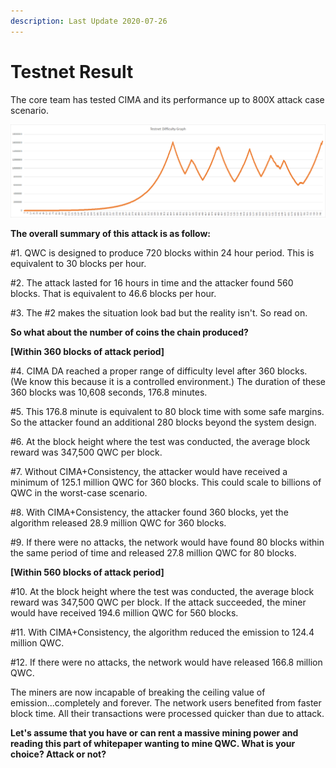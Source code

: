 ```yaml
---
description: Last Update 2020-07-26
---
```


# Testnet Result

The core team has tested CIMA and its performance up to 800X attack case scenario.

![Difficulty graph when 800X hashrate increase](../../../.gitbook/assets/image.png)

**The overall summary of this attack is as follow:**  
  
\#1. QWC is designed to produce 720 blocks within 24 hour period. This is equivalent to 30 blocks per hour.   
  
\#2. The attack lasted for 16 hours in time and the attacker found 560 blocks. That is equivalent to 46.6 blocks per hour.  
  
\#3. The \#2 makes the situation look bad but the reality isn't. So read on.  


**So what about the number of coins the chain produced?**

**\[Within 360 blocks of attack period\]**  
  
\#4. CIMA DA reached a proper range of difficulty level after 360 blocks. \(We know this because it is a controlled environment.\) The duration of these 360 blocks was 10,608 seconds, 176.8 minutes.   
  
\#5. This 176.8 minute is equivalent to 80 block time with some safe margins. So the attacker found an additional 280 blocks beyond the system design.  
  
\#6. At the block height where the test was conducted, the average block reward was 347,500 QWC per block.   
  
\#7. Without CIMA+Consistency, the attacker would have received a minimum of 125.1 million QWC for 360 blocks. This could scale to billions of QWC in the worst-case scenario.  
  
\#8. With CIMA+Consistency, the attacker found 360 blocks, yet the algorithm released 28.9 million QWC for 360 blocks.  
  
\#9. If there were no attacks, the network would have found 80 blocks within the same period of time and released 27.8 million QWC for 80 blocks.

**\[Within 560 blocks of attack period\]**  
  
\#10. At the block height where the test was conducted, the average block reward was 347,500 QWC per block. If the attack succeeded, the miner would have received 194.6 million QWC for 560 blocks.  
  
\#11. With CIMA+Consistency, the algorithm reduced the emission to 124.4 million QWC.  
  
\#12. If there were no attacks, the network would have released 166.8 million QWC.  


The miners are now incapable of breaking the ceiling value of emission...completely and forever. The network users benefited from faster block time. All their transactions were processed quicker than due to attack.

**Let's assume that you have or can rent a massive mining power and reading this part of whitepaper wanting to mine QWC. What is your choice? Attack or not?**

